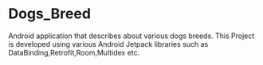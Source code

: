 # Dogs_Breed
Android application that describes about various dogs breeds.
This Project is developed using various Android Jetpack libraries such as DataBinding,Retrofit,Room,Multidex etc.

